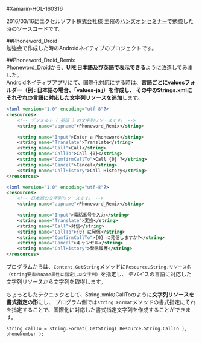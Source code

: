 #Xamarin-HOL-160316

2016/03/16にエクセルソフト株式会社様 主催の[ハンズオンセミナー](https://github.com/ytabuchi/XamarinHOL)で勉強した時のソースコードです。

##Phoneword_Droid  
勉強会で作成した時のAndroidネイティブのプロジェクトです。
  
##Phoneword_Droid_Remix  
Phoneword_Droidから、**UIを日本語及び英語で表示できる**ように改造してみました。  
Androidネイティブアプリにて、国際化対応にする時は、**言語ごとにvaluesフォルダー（例 : 日本語の場合、「values-ja」）を作成し、
その中のStrings.xmlにそれぞれの言語に対応した文字列リソースを追加**します。

```xml:values/String.xml
<?xml version="1.0" encoding="utf-8"?>
<resources>
	<!-- デフォルト（ 英語 ）の文字列リソースです。 -->
	<string name="appname">Phoneword_Remix</string>

	<string name="Input">Enter a Phoneword</string>
	<string name="Translate">Translate</string>
	<string name="Call">Call</string>
	<string name="CallTo">Call {0}</string>
	<string name="ComfirmCallTo">Call {0} ?</string>
	<string name="Cancel">Cancel</string>
	<string name="CallHistory">Call History</string>
</resources>
```

```xml:values-ja/String.xml
<?xml version="1.0" encoding="utf-8"?>
<resources>
	<!-- 日本語の文字列リソースです。 -->
	<string name="appname">Phoneword_Remix</string>

	<string name="Input">電話番号を入力</string>
	<string name="Translate">変換</string>
	<string name="Call">発信</string>
	<string name="CallTo">{0} に発信</string>
	<string name="ComfirmCallTo">{0} に発信しますか?</string>
	<string name="Cancel">キャンセル</string>
	<string name="CallHistory">発信履歴</string>
</resources>
```

プログラムからは、```Content.GetString```メソッドに```Resource.String.リソース名（string要素のname属性に指定した文字列）```を指定し、
デバイスの言語に対応した文字列リソースから文字列を取得します。

ちょっとしたテクニックとして、String.xmlのCallToのように**文字列リソースを書式指定の形**にし、
プログラム側では```string.Format```メソッドの書式指定にそれを指定することで、国際化に対応した書式指定文字列を作成することができます。

```c-sharp:文字列リソースを書式指定に利用
string callTo = string.Format( GetString( Resource.String.CallTo ), phoneNumber );
```
